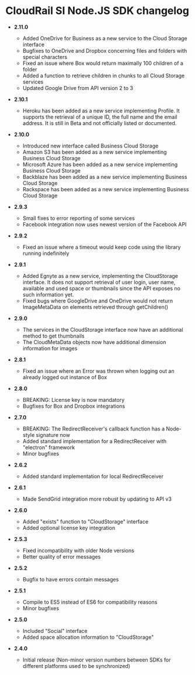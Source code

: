 # CloudRail SI Node.JS SDK changelog

* **2.11.0**
  * Added OneDrive for Business as a new service to the Cloud Storage interface
  * Bugfixes to OneDrive and Dropbox concerning files and folders with special characters
  * Fixed an issue where Box would return maximally 100 children of a folder
  * Added a function to retrieve children in chunks to all Cloud Storage services
  * Updated Google Drive from API version 2 to 3

* **2.10.1**
  * Heroku has been added as a new service implementing Profile. 
  It supports the retrieval of a unique ID, the full name and the email address.
  It is still in Beta and not officially listed or documented.

* **2.10.0**
  * Introduced new interface called Business Cloud Storage
  * Amazon S3 has been added as a new service implementing Business Cloud Storage
  * Microsoft Azure has been added as a new service implementing Business Cloud Storage
  * Backblaze has been added as a new service implementing Business Cloud Storage
  * Rackspace has been added as a new service implementing Business Cloud Storage

* **2.9.3**
  * Small fixes to error reporting of some services
  * Facebook integration now uses newest version of the Facebook API
  
* **2.9.2**
  * Fixed an issue where a timeout would keep code using the library running indefinitely
  
* **2.9.1**
  * Added Egnyte as a new service, implementing the CloudStorage interface. 
    It does not support retrieval of user login, user name, available and 
    used space or thumbnails since the API exposes no such information yet.
  * Fixed bugs where GoogleDrive and OneDrive would not return ImageMetaData
    on elements retrieved through getChildren()
  
* **2.9.0**
  * The services in the CloudStorage interface now have an additional method to get thumbnails
  * The CloudMetaData objects now have additional dimension information for images
  
* **2.8.1**
  * Fixed an issue where an Error was thrown when logging out an already logged out instance of Box
  
* **2.8.0**
  * BREAKING: License key is now mandatory
  * Bugfixes for Box and Dropbox integrations

* **2.7.0**
  * BREAKING: The RedirectReceiver's callback function has a Node-style signature now
  * Added standard implementation for a RedirectReceiver with "electron" framework
  * Minor bugfixes
  
* **2.6.2**
  * Added standard implementation for local RedirectReceiver
  
* **2.6.1**
  * Made SendGrid integration more robust by updating to API v3
  
* **2.6.0**
  * Added "exists" function to "CloudStorage" interface
  * Added optional license key integration  
  
* **2.5.3**
  * Fixed incompatibility with older Node versions
  * Better quality of error messages  
  
* **2.5.2**
  * Bugfix to have errors contain messages  
  
* **2.5.1**
  * Compile to ES5 instead of ES6 for compatibility reasons
  * Minor bugfixes
    
* **2.5.0**
  * Included "Social" interface
  * Added space allocation information to "CloudStorage"  
  
* **2.4.0**
  * Initial release (Non-minor version numbers between SDKs for different platforms used to be synchronized)





  

  



